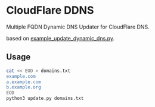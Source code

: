 # CloudFlare DDNS

Multiple FQDN Dynamic DNS Updater for CloudFlare DNS.

based on [example_update_dynamic_dns.py](https://github.com/cloudflare/python-cloudflare/blob/master/examples/example_update_dynamic_dns.py).

## Usage

```bash
cat << EOD > domains.txt
example.com
a.example.com
b.example.org
EOD
python3 update.py domains.txt
```
